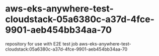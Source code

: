 # aws-eks-anywhere-test-cloudstack-05a6380c-a37d-4fce-9901-aeb454bb34aa-70
repository for use with E2E test job aws-eks-anywhere-test-cloudstack:05a6380c-a37d-4fce-9901-aeb454bb34aa-70

